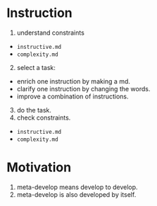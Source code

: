 # Instruction
1. understand constraints 
- `instructive.md`
- `complexity.md`
2. select a task:
- enrich one instruction by making a md.
- clarify one instruction by changing the words. 
- improve a combination of instructions. 
3. do the task.
4. check constraints.
- `instructive.md`
- `complexity.md`

# Motivation
1. meta-develop means develop to develop.
2. meta-develop is also developed by itself.
